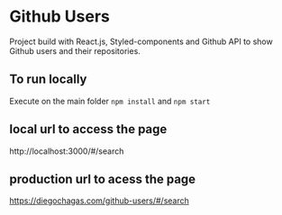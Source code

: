 # Github Users

Project build with React.js, Styled-components and Github API to show Github users and their repositories.

## To run locally

Execute on the main folder ```npm install``` and ```npm start```

## local url to access the page

http://localhost:3000/#/search

## production url to acess the page
https://diegochagas.com/github-users/#/search
